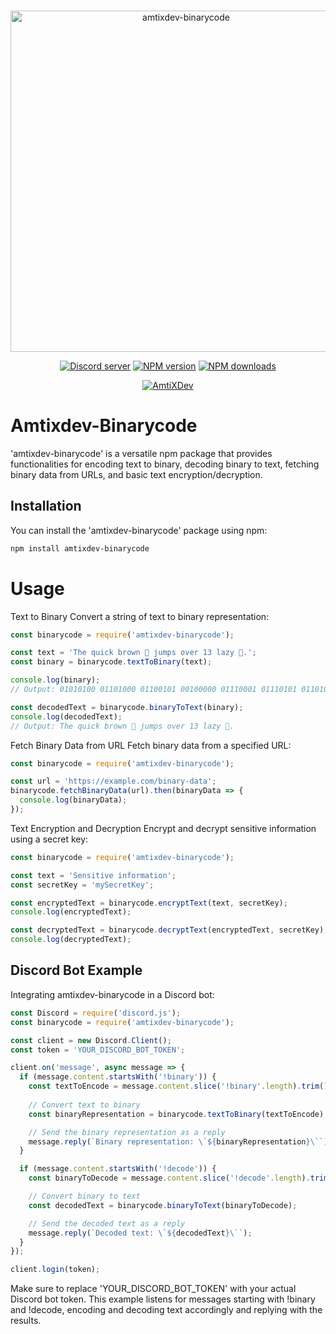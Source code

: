 <div align="center">
    <br />
    <p>
        <a href="https://amtixdev.xyz"><img src="https://cdn.discordapp.com/attachments/1141443355532873879/1173692642551402608/mybanner-o-x_1.png?ex=6564e174&is=65526c74&hm=4939339c5671e01c6cdd068fb581b1fe88bd9b1c8fe56142caa4f51953cc7237&" width="546" alt="amtixdev-binarycode" /></a>
    </p>
    <p>
    <a href="https://discord.gg/Ym5V2DB6sk"><img src="https://img.shields.io/discord/1125840988007579732?color=5865F2&logo=discord&logoColor=white" alt="Discord server" /></a>
    <a href="https://www.npmjs.com/package/amtixdev-binarycode"><img src="https://img.shields.io/npm/v/amtixdev-binarycode?maxAge=3600" alt="NPM version" /></a>
    <a href="https://www.npmjs.com/package/amtixdev-binarycode"><img src="https://img.shields.io/npm/dt/amtixdev-binarycode?maxAge=3600" alt="NPM downloads" /></a>
    </p>
  <p>
        <a href="https://amtixdev.xyz"><img src="https://cdn.discordapp.com/attachments/1148318536062742648/1180978797193990275/Powered_By_AmtiXDev_With_Color.png?ex=657f6336&is=656cee36&hm=0828041d09f451ead489b244b10099ba1bd97fa6becffdca1d8e2315ccb2df35&" alt="AmtiXDev" /></a>
    </p>

</div>

# Amtixdev-Binarycode
'amtixdev-binarycode' is a versatile npm package that provides functionalities for encoding text to binary, decoding binary to text, fetching binary data from URLs, and basic text encryption/decryption.
## Installation
You can install the 'amtixdev-binarycode' package using npm:

```bash
npm install amtixdev-binarycode
```

# Usage
Text to Binary
Convert a string of text to binary representation:
```js
const binarycode = require('amtixdev-binarycode');

const text = 'The quick brown 🦊 jumps over 13 lazy 🐶.';
const binary = binarycode.textToBinary(text);

console.log(binary);
// Output: 01010100 01101000 01100101 00100000 01110001 01110101 01101001 01100011 01101011 00100000 01100010 01110010 01101111 01110111 01101110 00100000 11110000 10011111 10100110 10001010 00100000 01101010 01110101 01101101 01110000 01110011 00100000 01101111 01110110 01100101 01110...

const decodedText = binarycode.binaryToText(binary);
console.log(decodedText);
// Output: The quick brown 🦊 jumps over 13 lazy 🐶.
```

Fetch Binary Data from URL
Fetch binary data from a specified URL:
```js
const binarycode = require('amtixdev-binarycode');

const url = 'https://example.com/binary-data';
binarycode.fetchBinaryData(url).then(binaryData => {
  console.log(binaryData);
});
```

Text Encryption and Decryption
Encrypt and decrypt sensitive information using a secret key:
```js
const binarycode = require('amtixdev-binarycode');

const text = 'Sensitive information';
const secretKey = 'mySecretKey';

const encryptedText = binarycode.encryptText(text, secretKey);
console.log(encryptedText);

const decryptedText = binarycode.decryptText(encryptedText, secretKey);
console.log(decryptedText);
```
## Discord Bot Example
Integrating amtixdev-binarycode in a Discord bot:
```js
const Discord = require('discord.js');
const binarycode = require('amtixdev-binarycode');

const client = new Discord.Client();
const token = 'YOUR_DISCORD_BOT_TOKEN';

client.on('message', async message => {
  if (message.content.startsWith('!binary')) {
    const textToEncode = message.content.slice('!binary'.length).trim();
    
    // Convert text to binary
    const binaryRepresentation = binarycode.textToBinary(textToEncode);

    // Send the binary representation as a reply
    message.reply(`Binary representation: \`${binaryRepresentation}\``);
  }

  if (message.content.startsWith('!decode')) {
    const binaryToDecode = message.content.slice('!decode'.length).trim();

    // Convert binary to text
    const decodedText = binarycode.binaryToText(binaryToDecode);

    // Send the decoded text as a reply
    message.reply(`Decoded text: \`${decodedText}\``);
  }
});

client.login(token);
```
Make sure to replace 'YOUR_DISCORD_BOT_TOKEN' with your actual Discord bot token. This example listens for messages starting with !binary and !decode, encoding and decoding text accordingly and replying with the results.
